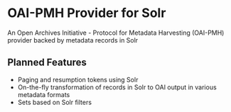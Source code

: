 # OAI-PMH Provider for Solr

An Open Archives Initiative - Protocol for Metadata Harvesting (OAI-PMH)
provider backed by metadata records in Solr

## Planned Features

* Paging and resumption tokens using Solr
* On-the-fly transformation of records in Solr to OAI output in various metadata formats
* Sets based on Solr filters
